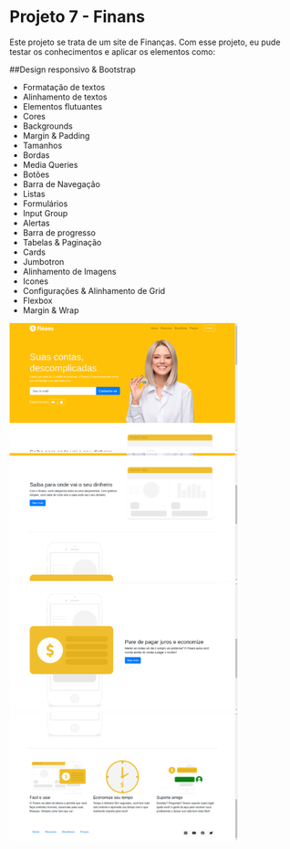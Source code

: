 # Projeto 7 - Finans

Este projeto se trata de um site de Finanças. Com esse projeto, eu pude testar os conhecimentos e aplicar os elementos como:

##Design responsivo & Bootstrap

- Formatação de textos
- Alinhamento de textos
- Elementos flutuantes
- Cores
- Backgrounds
- Margin & Padding
- Tamanhos
- Bordas
- Media Queries
- Botões
- Barra de Navegação
- Listas
- Formulários
- Input Group
- Alertas
- Barra de progresso
- Tabelas & Paginação
- Cards
- Jumbotron
- Alinhamento de Imagens
- Icones
- Configurações & Alinhamento de Grid
- Flexbox
- Margin & Wrap

<img src="paginas/index1.png" width="400px">
<img src="paginas/index2.png" width="400px">
<img src="paginas/index3.png" width="400px">
<img src="paginas/index4.png" width="400px">
